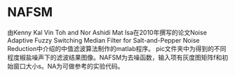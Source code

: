 # NAFSM
由Kenny Kal Vin Toh and Nor Ashidi Mat Isa在2010年撰写的论文Noise Adaptive Fuzzy Switching Median Filter for Salt-and-Pepper Noise Reduction中介绍的中值滤波算法制作的matlab程序。
pic文件夹中为得到的不同程度椒盐噪声下的滤波结果图像。NAFSM为去噪函数，输入项有灰度图矩阵f和初始窗口大小s。NA为可做参考的实验代码。
